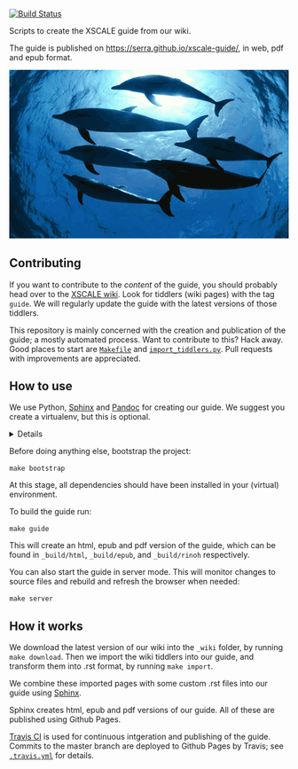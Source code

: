 [![Build Status](https://travis-ci.org/serra/xscale-guide.svg?branch=master)][Travis CI]

Scripts to create the XSCALE guide from our wiki.

The guide is published on https://serra.github.io/xscale-guide/,
in web, pdf and epub format.

![XSCALE is like a pod of dolphins, not dancing elephants](./source/_static/xscale-wide.png)

## Contributing

If you want to contribute to the *content* of the guide,
you should probably head over to the [XSCALE wiki].
Look for tiddlers (wiki pages) with the tag `guide`.
We will regularly update the guide with 
the latest versions of those tiddlers.

This repository is mainly concerned 
with the creation and publication of the guide;
a mostly automated process.
Want to contribute to this? Hack away. 
Good places to start are 
[`Makefile`](./Makefile) and [`import_tiddlers.py`](./import_tiddlers.py).
Pull requests with improvements are appreciated.

## How to use

We use Python, [Sphinx] and [Pandoc] for creating our guide.
We suggest you create a virtualenv, but this is optional.

<details>
<pre>
virtualenv venv
source venv/bin/activate
</pre>
</details>

Before doing anything else, bootstrap the project:

```
make bootstrap
```

At this stage, all dependencies should have been installed in your (virtual) environment.

To build the guide run:

```
make guide
```

This will create an html, epub and pdf version of the guide,
which can be found in `_build/html`, `_build/epub`, and `_build/rinoh` respectively.

You can also start the guide in server mode.
This will monitor changes to source files and rebuild and refresh the browser when needed:

```
make server
```

## How it works

We download the latest version of our wiki into the `_wiki` folder,
by running `make download`.
Then we import the wiki tiddlers into our guide,
and transform them into .rst format,
by running `make import`.

We combine these imported pages with some custom .rst files 
into our guide using [Sphinx].

Sphinx creates html, epub and pdf versions of our guide.
All of these are published using Github Pages.

[Travis CI] is used for continuous intgeration and publishing of the guide. 
Commits to the master branch are deployed to Github Pages by Travis;
see [`.travis.yml`](./.travis.yml) for details.

 [XSCALE wiki]: https://xscsale.wiki
 [Sphinx]: http://www.sphinx-doc.org/
 [Pandoc]: https://pandoc.org/
 [Travis CI]: https://travis-ci.org/serra/xscale-guide

